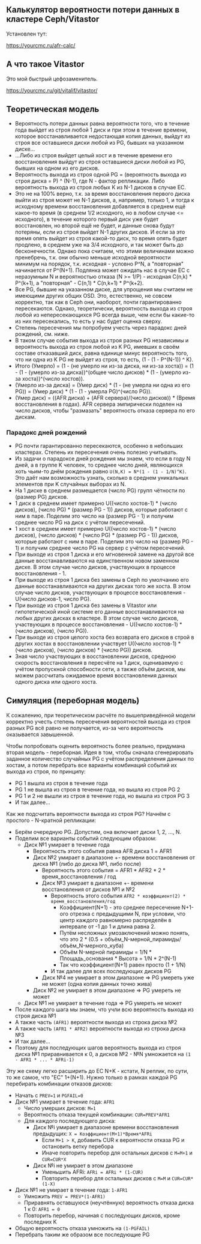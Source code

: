 ## Калькулятор вероятности потери данных в кластере Ceph/Vitastor

Установлен тут:

https://yourcmc.ru/afr-calc/

## А что такое Vitastor

Это мой быстрый цефозаменитель.

https://yourcmc.ru/git/vitalif/vitastor/

## Теоретическая модель

- Вероятность потери данных равна вероятности того, что в течение года выйдет из строя любой 1 диск
  и при этом в течение времени, которое восстанавливается недостающая копия данных, выйдут из строя
  все оставшиеся диски любой из PG, бывших на указанном диске...
- ...Либо из строя выйдет целый хост и в течение времени его восстановления выйдут из строя оставшиеся
  диски любой из PG, бывших на одном из его дисков.
- Вероятность выхода из строя одной PG = (вероятность выхода из строя диска = P) ^ (N-1),
  где N - фактор репликации. Либо вероятность выхода из строя любых K из N-1 дисков в случае EC.
- Это не на 100% верно, т.к. за время восстановления первого диска выйти из строя может не N-1
  дисков, а, например, только 1, и тогда к исходному времени восстановления добавляется в среднем
  ещё какое-то время (в среднем 1/2 исходного, но в любом случае <= исходного), в течение которого
  первый диск уже будет восстановлен, но второй ещё не будет, и данные снова будут потеряны, если
  из строя выйдет N-1 других дисков. И если за это время опять выйдет из строя какой-то диск,
  то время опять будет продлено, в среднем уже на 3/4 исходного, и так может быть до бесконечности.
  Однако пока считаем, что этими величинами можно пренебречь, т.к. они обычно меньше исходной
  вероятности минимум на порядок, т.к. исходная - условно P^N, а "повторная" начинается от P^(N+1).
  Подлянка может ожидать нас в случае EC с неразумным N и вероятностью отказа (N >= 1/P) - исходная
  C(n,k) * P^(k+1), а "повторная" - C(n,1) * C(n,k+1) * P^(k+2).
- Все PG, бывшие на указанном диске, для упрощения мы считаем не имеющими других общих OSD. Это,
  естественно, не совсем корректно, так как в Ceph они, наоборот, почти гарантированно пересекаются.
  Однако, теоретически, вероятность выхода из строя любой из непересекающихся PG всегда выше, чем
  если бы какие-то из них пересекались, то есть у нас будет оценка сверху.
- Степень пересечения мы попробуем учесть через парадокс дней рождений, см. ниже.
- В таком случае события выхода из строя разных PG независимы и вероятность выхода из строя любой
  из K PG, имевших в своём составе отказавший диск, равна единице минус вероятность того, что ни
  одна из K PG не выйдет из строя, то есть, (1 - (1 - P^(N-1)) ^ K).
- Итого (Умерло) = (1 - (не умерло ни из-за диска, ни из-за хоста)) =
  (1 - (1 - (умерло из-за диска))^(общее число дисков) * (1 - (умерло из-за хоста))^(число хостов)).
- (Умерло из-за диска) = (Умер диск) * (1 - (не умерла ни одна из его PG)) =
  (Умер диск) * (1 - (1 - умерла PG)^(число PG)).
- (Умер диск) = ((AFR диска) + (AFR сервера)/(число дисков)) * (Время восстановления в годах).
  AFR сервера эмпирически поделен на число дисков, чтобы "размазать" вероятность отказа сервера
  по его дискам.

### Парадокс дней рождений

- PG почти гарантированно пересекаются, особенно в небольших кластерах. Степень их пересечения
  очень полезно учитывать.
- Из задачи о парадоксе дней рождения мы знаем, что если в году N дней, а в группе K человек,
  то среднее число дней, являющихся хоть чьим-то днём рождения равно `U(N,K) = N*(1 - (1 - 1/N)^K)`.
  Это даёт нам возможность узнать, сколько в среднем уникальных элементов при K случайных выборах из N.
- На 1 диске в среднем размещается (число PG) групп чётности по (размер PG) дисков.
- 1 диск в среднем имеет примерно U((число хостов-1) * (число дисков), (число PG) * (размер PG - 1)) дисков,
  которые работают с ним в паре. Поделим это число на (размер PG - 1) и получим среднее число PG на диск с учётом пересечений.
- 1 хост в среднем имеет примерно U((число хостов-1) * (число дисков), (число дисков) * (число PG) * (размер PG - 1)) дисков,
  которые работают с ним в паре. Поделим это число на (размер PG - 1) и получим среднее число PG на сервер с учётом пересечений.
- При выходе из строя 1 диска и его мгновенной замене на другой все данные восстанавливаются на единственном
  новом заменном диске. В этом случае число дисков, участвующих в процессе восстановления - 1.
- При выходе из строя 1 диска без замены в Ceph по умолчанию его данные восстанавливаются на других дисках
  того же хоста. В этом случае число дисков, участвующих в процессе восстановления - U(число дисков-1, число PG).
- При выходе из строя 1 диска без замены в Vitastor или гипотетической иной системе его данные
  восстанавливаются на любых других дисках в кластере. В этом случае число дисков, участвующих в
  процессе восстановления - U((число хостов-1) * (число дисков), (число PG)).
- При выходе из строя целого хоста без возврата его дисков в строй в других хостах в восстановлении
  участвует U((число хостов-1) * (число дисков), (число дисков) * (число PG)) дисков.
- Зная число участвующих в восстановлении дисков, среднюю скорость восстановления в пересчёте на 1 диск,
  оцениваемую с учётом пропускной способности сети, а также объём дисков, мы можем рассчитать
  ожидаемое время восстановления данных одного диска или одного хоста.

## Симуляция (переборная модель)

К сожалению, при теоретическом расчёте по вышеприведённой модели корректно учесть степень
пересечения вероятностей выхода из строя разных PG всё равно не получается, из-за чего вероятность
оказывается завышенной.

Чтобы попробовать оценить вероятность более реально, придумана вторая модель - переборная.
Идея в том, чтобы сначала сгенерировать заданное количество случайных PG с учётом распределения
данных по хостам, а потом перебрать все варианты комбинаций событий их выхода из строя, по
принципу:
- PG 1 вышла из строя в течение года
- PG 1 не вышла из строя в течение года, но вышла из строя PG 2
- PG 1 и 2 не вышли из строя в течение года, но вышла из строя PG 3
- И так далее...

Как же подсчитать вероятности выхода из строя PG? Начнём с простого - N-кратной репликации:
- Берём очередную PG. Допустим, она включает диски 1, 2, ..., N.
- Поделим все варианты событий следующим образом:
  - Диск №1 умирает в течение года
    - Вероятность этого события равна AFR диска 1 = AFR1
    - Диск №2 умирает в диапазоне +- времени восстановления от диска №1 (либо до диска №1, либо после)
      - Вероятность этого события = AFR1 * AFR2 * 2 * время_восстановления / год
      - Диск №3 умирает в диапазоне +- времени восстановления от дисков №1 и №2
        - Вероятность этого события `AFR2 * коэффициент(2) * время_восстановления/год`
          - Коэффициент(N+1) - это среднее пересечение N+1-ого отрезка с предыдущими N,
            при условии, что центр каждого равномерно распределён в интервале от -1 до 1
            и длина равна 2.
          - Путём несложных умозаключений можно понять, что это 2 * (0.5 + объём_N-мерной_пирамиды/объём_N-мерного_куба)
          - Объём N-мерной пирамиды = 1/N * Площадь_основания * Высота = 1/N * 2^(N-1)
          - Так что коэффициент(N+1) равен просто (1 + 1/N)
        - И так далее для всех последующих дисков PG
      - Диск №4 не умирает в этом диапазоне => PG умереть уже не может (одна копия данных точно жива)
    - Диск №2 не умирает в этом диапазоне => PG умереть не может
  - Диск №1 не умирает в течение года => PG умереть не может
- После каждого шага мы знаем, что учли всю вероятность выхода из строя диска №1
- А также часть `(AFR1)` вероятности выхода из строка диска №2
- А также часть `(AFR1 * AFR2)` вероятности выхода из строка диска №3
- И так далее...
- Поэтому для последующих шагов вероятность выхода из строя диска №1 приравнивается к 0,
  а дисков №2 - №N умножается на `(1 - AFR1 * ... * AFRi-1)`

Эту же схему легко расширить до EC N+K - кстати, N реплик, по сути, то же самое, что "EC" 1+(N+1).
Нужно только в рамках каждой PG перебирать комбинации отказов дисков:
- Начать с `PREV=1` и `PGFAIL=0`
- Диск №1 умирает в течение года: `AFR1`
  - Число умерших дисков: `M=1`
  - Вероятность отказа текущей комбинации: `CUR=PREV*AFR1`
  - Для каждого последующего диска:
    - Диск №i умирает в диапазоне времени восстановления предыдущих: `X = Коэффициент(M+1)*Время*AFRi`
      - Если `M+1 > K`, добавить CUR к вероятности отказа PG и остановить ветку перебора
      - Иначе повторить перебор для остальных дисков с `M=M+1` и `CUR=CUR*X`
    - Диск №i не умирает в этом диапазоне
      - Уменьшить AFRi: `AFRi = AFRi * (1-CUR)`
      - Повторить перебор для остальных дисков с `M=M` и `CUR=CUR*(1-X)`
- Диск №1 не умирает в течение года: `1-AFR1`
  - Умножить `PREV = PREV*(1-AFR1)`
  - Приравнять оставшуюся (неучтённую) вероятность отказа диска 1 к 0: `AFR1 = 0`
  - Повторить перебор, начиная с последующих дисков, кроме последних K
- Общую вероятность отказа умножить на `(1-PGFAIL)`
- Перебрать таким же образом все последующие PG
